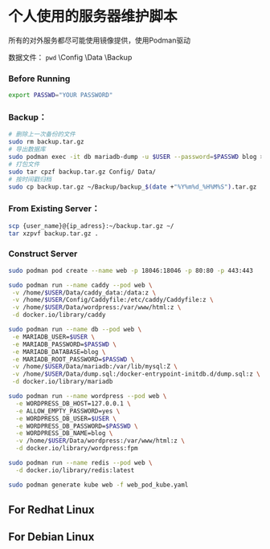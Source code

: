 个人使用的服务器维护脚本
=======

所有的对外服务都尽可能使用镜像提供，使用Podman驱动

数据文件：
`pwd`
  \Config
  \Data
  \Backup

### Before Running
``` Bash
export PASSWD="YOUR PASSWORD"
```

### Backup：
``` Bash
# 删除上一次备份的文件
sudo rm backup.tar.gz
# 导出数据库
sudo podman exec -it db mariadb-dump -u $USER --password=$PASSWD blog > ~/Data/dump.sql
# 打包文件
sudo tar cpzf backup.tar.gz Config/ Data/
# 按时间戳归档
sudo cp backup.tar.gz ~/Backup/backup_$(date +"%Y%m%d_%H%M%S").tar.gz
```

### From Existing Server：
``` Bash
scp {user_name}@{ip_adress}:~/backup.tar.gz ~/
tar xzpvf backup.tar.gz .
```

### Construct Server
``` Bash
sudo podman pod create --name web -p 18046:18046 -p 80:80 -p 443:443 

sudo podman run --name caddy --pod web \
 -v /home/$USER/Data/caddy_data:/data:z \
 -v /home/$USER/Config/Caddyfile:/etc/caddy/Caddyfile:z \
 -v /home/$USER/Data/wordpress:/var/www/html:z \
 -d docker.io/library/caddy

sudo podman run --name db --pod web \
 -e MARIADB_USER=$USER \
 -e MARIADB_PASSWORD=$PASSWD \
 -e MARIADB_DATABASE=blog \
 -e MARIADB_ROOT_PASSWORD=$PASSWD \
 -v /home/$USER/Data/mariadb:/var/lib/mysql:Z \
 -v /home/$USER/Data/dump.sql:/docker-entrypoint-initdb.d/dump.sql:z \
 -d docker.io/library/mariadb

sudo podman run --name wordpress --pod web \
  -e WORDPRESS_DB_HOST=127.0.0.1 \
  -e ALLOW_EMPTY_PASSWORD=yes \
  -e WORDPRESS_DB_USER=$USER \
  -e WORDPRESS_DB_PASSWORD=$PASSWD \
  -e WORDPRESS_DB_NAME=blog \
  -v /home/$USER/Data/wordpress:/var/www/html:z \
  -d docker.io/library/wordpress:fpm

sudo podman run --name redis --pod web \
  -d docker.io/library/redis:latest

sudo podman generate kube web -f web_pod_kube.yaml
```

## For Redhat Linux


## For Debian Linux
